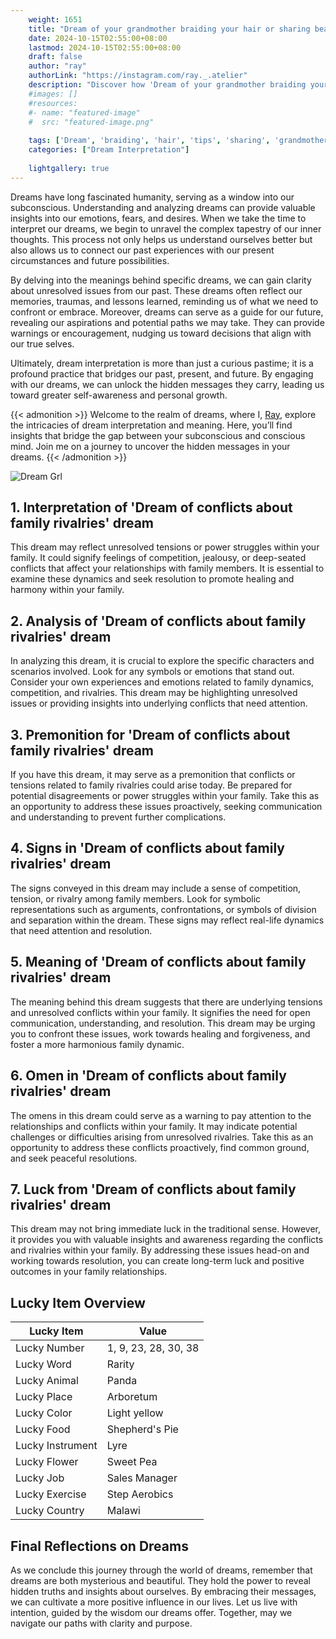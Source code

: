 ```yaml
---
    weight: 1651
    title: "Dream of your grandmother braiding your hair or sharing beauty tips."  # Assuming 'title' column exists
    date: 2024-10-15T02:55:00+08:00
    lastmod: 2024-10-15T02:55:00+08:00
    draft: false
    author: "ray"
    authorLink: "https://instagram.com/ray._.atelier"
    description: "Discover how 'Dream of your grandmother braiding your hair or sharing beauty tips.' can interpret your future and uncover its significant meanings in your life."
    #images: []
    #resources:
    #- name: "featured-image"
    #  src: "featured-image.png"
    
    tags: ['Dream', 'braiding', 'hair', 'tips', 'sharing', 'grandmother', 'beauty']
    categories: ["Dream Interpretation"]
    
    lightgallery: true
---
```

    
Dreams have long fascinated humanity, serving as a window into our subconscious. Understanding and analyzing dreams can provide valuable insights into our emotions, fears, and desires. When we take the time to interpret our dreams, we begin to unravel the complex tapestry of our inner thoughts. This process not only helps us understand ourselves better but also allows us to connect our past experiences with our present circumstances and future possibilities.

By delving into the meanings behind specific dreams, we can gain clarity about unresolved issues from our past. These dreams often reflect our memories, traumas, and lessons learned, reminding us of what we need to confront or embrace. Moreover, dreams can serve as a guide for our future, revealing our aspirations and potential paths we may take. They can provide warnings or encouragement, nudging us toward decisions that align with our true selves.

Ultimately, dream interpretation is more than just a curious pastime; it is a profound practice that bridges our past, present, and future. By engaging with our dreams, we can unlock the hidden messages they carry, leading us toward greater self-awareness and personal growth.

{{< admonition >}}
Welcome to the realm of dreams, where I, [Ray](https://instagram.com/ray._.atelier), explore the intricacies of dream interpretation and meaning. Here, you’ll find insights that bridge the gap between your subconscious and conscious mind. Join me on a journey to uncover the hidden messages in your dreams.
{{< /admonition >}}

![Dream Grl](https://cdn.pixabay.com/photo/2017/11/02/03/35/gothic-2910057_1280.jpg "Dream Grl")

## 1. Interpretation of 'Dream of conflicts about family rivalries' dream
 This dream may reflect unresolved tensions or power struggles within your family. It could signify feelings of competition, jealousy, or deep-seated conflicts that affect your relationships with family members. It is essential to examine these dynamics and seek resolution to promote healing and harmony within your family.

## 2. Analysis of 'Dream of conflicts about family rivalries' dream
 In analyzing this dream, it is crucial to explore the specific characters and scenarios involved. Look for any symbols or emotions that stand out. Consider your own experiences and emotions related to family dynamics, competition, and rivalries. This dream may be highlighting unresolved issues or providing insights into underlying conflicts that need attention.

## 3. Premonition for 'Dream of conflicts about family rivalries' dream
 If you have this dream, it may serve as a premonition that conflicts or tensions related to family rivalries could arise today. Be prepared for potential disagreements or power struggles within your family. Take this as an opportunity to address these issues proactively, seeking communication and understanding to prevent further complications.

## 4. Signs in 'Dream of conflicts about family rivalries' dream
 The signs conveyed in this dream may include a sense of competition, tension, or rivalry among family members. Look for symbolic representations such as arguments, confrontations, or symbols of division and separation within the dream. These signs may reflect real-life dynamics that need attention and resolution.

## 5. Meaning of 'Dream of conflicts about family rivalries' dream
 The meaning behind this dream suggests that there are underlying tensions and unresolved conflicts within your family. It signifies the need for open communication, understanding, and resolution. This dream may be urging you to confront these issues, work towards healing and forgiveness, and foster a more harmonious family dynamic.

## 6. Omen in 'Dream of conflicts about family rivalries' dream
 The omens in this dream could serve as a warning to pay attention to the relationships and conflicts within your family. It may indicate potential challenges or difficulties arising from unresolved rivalries. Take this as an opportunity to address these conflicts proactively, find common ground, and seek peaceful resolutions.

## 7. Luck from 'Dream of conflicts about family rivalries' dream
 This dream may not bring immediate luck in the traditional sense. However, it provides you with valuable insights and awareness regarding the conflicts and rivalries within your family. By addressing these issues head-on and working towards resolution, you can create long-term luck and positive outcomes in your family relationships.

## Lucky Item Overview
| Lucky Item          | Value              |
|---------------|--------------------|
| Lucky Number        | 1, 9, 23, 28, 30, 38  |
| Lucky Word          | Rarity |
| Lucky Animal        | Panda |
| Lucky Place         | Arboretum     |
| Lucky Color         | Light yellow     |
| Lucky Food          | Shepherd's Pie      |
| Lucky Instrument    | Lyre |
| Lucky Flower        | Sweet Pea    |
| Lucky Job           | Sales Manager       |
| Lucky Exercise      | Step Aerobics  |
| Lucky Country       | Malawi    |


##  Final Reflections on Dreams

As we conclude this journey through the world of dreams, remember that dreams are both mysterious and beautiful. They hold the power to reveal hidden truths and insights about ourselves. By embracing their messages, we can cultivate a more positive influence in our lives. Let us live with intention, guided by the wisdom our dreams offer. Together, may we navigate our paths with clarity and purpose.

